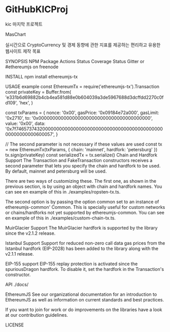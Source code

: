 # GitHubKICProj
 kic 마지막 프로젝트
 
 MasChart
 
 실시간으로 CryptoCurrency 및 경제 동향에 관한 
 지표를 제공하는 편리하고 유용한 웹사이트 제작 목표
 

SYNOPSIS
NPM Package Actions Status Coverage Status Gitter or #ethereumjs on freenode

INSTALL
npm install ethereumjs-tx

USAGE
example
const EthereumTx = require('ethereumjs-tx').Transaction
const privateKey = Buffer.from(
  'e331b6d69882b4cb4ea581d88e0b604039a3de5967688d3dcffdd2270c0fd109',
  'hex',
)

const txParams = {
  nonce: '0x00',
  gasPrice: '0x09184e72a000',
  gasLimit: '0x2710',
  to: '0x0000000000000000000000000000000000000000',
  value: '0x00',
  data: '0x7f7465737432000000000000000000000000000000000000000000000000000000600057',
}

// The second parameter is not necessary if these values are used
const tx = new EthereumTx(txParams, { chain: 'mainnet', hardfork: 'petersburg' })
tx.sign(privateKey)
const serializedTx = tx.serialize()
Chain and Hardfork Support
The Transaction and FakeTransaction constructors receives a second parameter that lets you specify the chain and hardfork to be used. By default, mainnet and petersburg will be used.

There are two ways of customizing these. The first one, as shown in the previous section, is by using an object with chain and hardfork names. You can see en example of this in ./examples/ropsten-tx.ts.

The second option is by passing the option common set to an instance of ethereumjs-common' Common. This is specially useful for custom networks or chains/hardforks not yet supported by ethereumjs-common. You can see en example of this in ./examples/custom-chain-tx.ts.

MuirGlacier Support
The MuirGlacier hardfork is supported by the library since the v2.1.2 release.

Istanbul Support
Support for reduced non-zero call data gas prices from the Istanbul hardfork (EIP-2028) has been added to the library along with the v2.1.1 release.

EIP-155 support
EIP-155 replay protection is activated since the spuriousDragon hardfork. To disable it, set the hardfork in the Transaction's constructor.

API
./docs/

EthereumJS
See our organizational documentation for an introduction to EthereumJS as well as information on current standards and best practices.

If you want to join for work or do improvements on the libraries have a look at our contribution guidelines.

LICENSE
